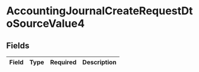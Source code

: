 # AccountingJournalCreateRequestDtoSourceValue4


## Fields

| Field       | Type        | Required    | Description |
| ----------- | ----------- | ----------- | ----------- |